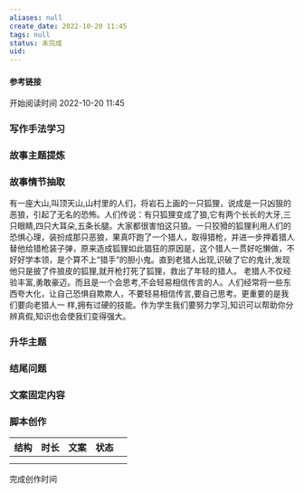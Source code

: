 ```yaml
---
aliases: null
create_date: 2022-10-20 11:45 
tags: null
status: 未完成  
uid: 
---
```



#### 参考链接



开始阅读时间 2022-10-20  11:45

### 写作手法学习


### 故事主题提炼


### 故事情节抽取
有一座大山,叫顶天山,山村里的人们，将岩石上画的一只狐狸，说成是一只凶狠的恶狼，引起了无名的恐怖。人们传说：有只狐狸变成了狼,它有两个长长的大牙,三只眼睛,四只大耳朵,五条长腿。大家都很害怕这只狼。一只狡猾的狐狸利用人们的恐惧心理，装扮成那只恶狼，果真吓跑了一个猎人，取得猎枪，并进一步押着猎人替他给猎枪装子弹，原来造成狐狸如此猖狂的原因是，这个猎人一贯好吃懒做，不好好学本领，是个算不上“猎手”的胆小鬼。直到老猎人出现,识破了它的鬼计,发现他只是披了件狼皮的狐狸,就开枪打死了狐狸，救出了年轻的猎人。
老猎人不仅经验丰富,勇敢豪迈。而且是一个会思考,不会轻易相信传言的人。人们经常将一些东西夸大化，让自己恐惧自欺欺人，不要轻易相信传言,要自己思考。更重要的是我们要向老猎人一
样,拥有过硬的技能。作为学生我们要努力学习,知识可以帮助你分辨真假,知识也会使我们变得强大。


### 升华主题


### 结尾问题


### 文案固定内容


### 脚本创作

| 结构 | 时长 | 文案 | 状态 |     |
| ---- | ---- | ---- | ---- | --- |
|      |      |      |      |     |
|      |      |      |      |     |

完成创作时间  

